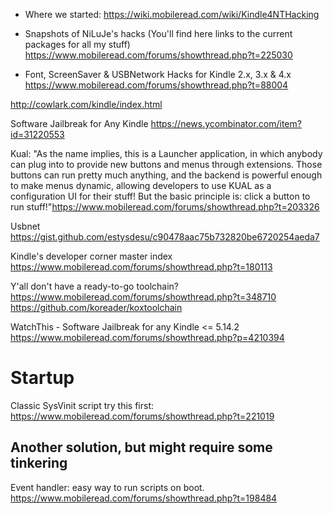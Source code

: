 - Where we started:
https://wiki.mobileread.com/wiki/Kindle4NTHacking


- Snapshots of NiLuJe's hacks (You'll find here links to the current packages for all my stuff)
https://www.mobileread.com/forums/showthread.php?t=225030

- Font, ScreenSaver & USBNetwork Hacks for Kindle 2.x, 3.x & 4.x
https://www.mobileread.com/forums/showthread.php?t=88004

http://cowlark.com/kindle/index.html

 	
Software Jailbreak for Any Kindle
https://news.ycombinator.com/item?id=31220553

Kual: 
"As the name implies, this is a Launcher application, in which anybody can plug into to provide new buttons and menus through extensions. Those buttons can run pretty much anything, and the backend is powerful enough to make menus dynamic, allowing developers to use KUAL as a configuration UI for their stuff! But the basic principle is: click a button to run stuff!"https://www.mobileread.com/forums/showthread.php?t=203326

Usbnet 
https://gist.github.com/estysdesu/c90478aac75b732820be6720254aeda7


Kindle's developer corner master index
https://www.mobileread.com/forums/showthread.php?t=180113

Y'all don't have a ready-to-go toolchain?
https://www.mobileread.com/forums/showthread.php?t=348710
https://github.com/koreader/koxtoolchain


WatchThis - Software Jailbreak for any Kindle <= 5.14.2
https://www.mobileread.com/forums/showthread.php?p=4210394

# Startup
Classic SysVinit script
try this first: https://www.mobileread.com/forums/showthread.php?t=221019

## Another solution, but might require some tinkering
Event handler: easy way to run scripts on boot.
https://www.mobileread.com/forums/showthread.php?t=198484


